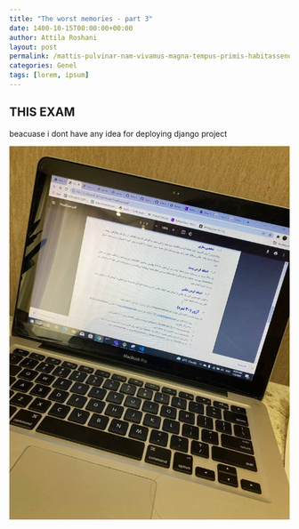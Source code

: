 ```yaml
---
title: "The worst memories - part 3"
date: 1400-10-15T00:00:00+00:00
author: Attila Roshani
layout: post
permalink: /mattis-pulvinar-nam-vivamus-magna-tempus-primis-habitassenone/
categories: Genel
tags: [lorem, ipsum]
---
```

## THIS EXAM
beacuase i dont have any idea for deploying django project


![Exam](/assets/images/exam.jpg "Exam")